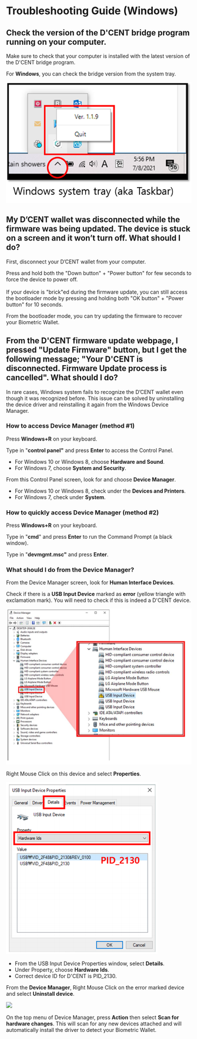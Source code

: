 # Troubleshooting Guide (Windows)

## Check the version of the D'CENT bridge program running on your computer.

Make sure to check that your computer is installed with the latest version of the D'CENT bridge program.

For **Windows**, you can check the bridge version from the system tray.

![](../../.gitbook/assets/fw03.png)

## My D’CENT wallet was disconnected while the firmware was being updated. The device is stuck on a screen and it won’t turn off. What should I do?

First, disconnect your D’CENT wallet from your computer.&#x20;

Press and hold both the "Down button" + "Power button" for few seconds to force the device to power off.\
\
If your device is "brick"ed during the firmware update, you can still access the bootloader mode by pressing and holding both "OK button" + "Power button" for 10 seconds.&#x20;

From the bootloader mode, you can try updating the firmware to recover your Biometric Wallet.

## From the D'CENT firmware update webpage, I pressed "Update Firmware" button, but I get the following message; "Your D'CENT is disconnected. Firmware Update process is cancelled". What should I do?

In rare cases, Windows system fails to recognize the D’CENT wallet even though it was recognized before. This issue can be solved by uninstalling the device driver and reinstalling it again from the Windows Device Manager.

### How to access Device Manager (method #1)

Press **Windows+R** on your keyboard.

Type in "**control panel"** and press **Enter** to access the Control Panel.&#x20;

* For Windows 10 or Windows 8, choose **Hardware and Sound**.
* For Windows 7, choose **System and Security**.

From this Control Panel screen, look for and choose **Device Manager**.

* For Windows 10 or Windows 8, check under the **Devices and Printers**.
* For Windows 7, check under **System**.

### How to quickly access Device Manager (method #2)

Press **Windows+R** on your keyboard.

Type in "**cmd**" and press **Enter** to run the Command Prompt (a black window).

Type in "**devmgmt.msc"** and press **Enter**.

### What should I do from the Device Manager?

From the Device Manager screen, look for **Human Interface Devices**.

Check if there is a **USB Input Device** marked as **error** (yellow triangle with exclamation mark). You will need to check if this is indeed a D'CENT device.

![](<../../.gitbook/assets/image (143).png>)

Right Mouse Click on this device and select **Properties**.

![](<../../.gitbook/assets/image (39).png>)

* From the USB Input Device Properties window, select **Details**.
* Under Property, choose **Hardware Ids**.
* Correct device ID for D'CENT is PID\_2130.

From the **Device Manager**, Right Mouse Click on the error marked device and select **Uninstall device**.

![](../../.gitbook/assets/troubleshooot\_remove-error-device.png)

On the top menu of Device Manager, press **Action** then select **Scan for hardware changes**. This will scan for any new devices attached and will automatically install the driver to detect your Biometric Wallet.

